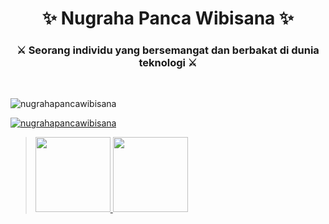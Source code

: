 <h1 align="center">✨ Nugraha Panca Wibisana ✨</h1>
<h3 align="center">⚔️ Seorang individu yang bersemangat dan berbakat di dunia teknologi ⚔️</h3>

</br>


<p align="left"> <img src="https://www.codewars.com/users/NPWS/badges/large" alt="nugrahapancawibisana" /> </p>

<p align="left"> <a href="https://github.com/nugrahapancawibisana"><img src="https://github-profile-trophy.vercel.app/?username=nugrahapancawibisana&theme=flat&column=-1&margin-w=15" alt="nugrahapancawibisana" /></a> </p>

<blockquote class="badgr-badge" style="font-family: Helvetica, Roboto, &quot;Segoe UI&quot;, Calibri, sans-serif;">
  <a href="https://api.badgr.io/public/assertions/w0I3YadBTF2aOEORSvuSAw?identity__email=nugrahapancawibisana%40gmail.com">
    <img width="120px" height="120px" src="https://api.badgr.io/public/assertions/w0I3YadBTF2aOEORSvuSAw/image">
  </a>
  <a href="https://api.badgr.io/public/assertions/hCOAZ4GrQGqpBYuvAhBuyQ?identity__email=nugrahapancawibisana%40gmail.com">
    <img width="120px" height="120px" src="https://api.badgr.io/public/assertions/hCOAZ4GrQGqpBYuvAhBuyQ/image">
  </a>
</blockquote>
